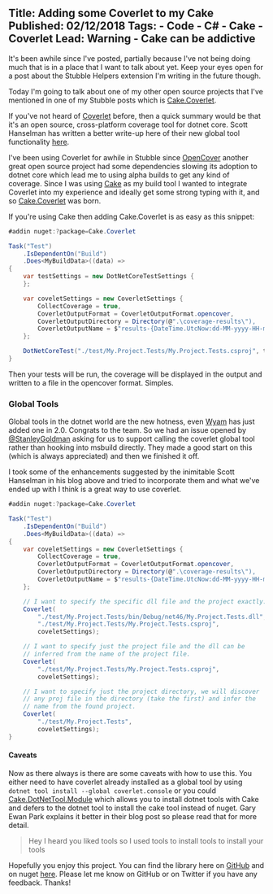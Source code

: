 Title: Adding some Coverlet to my Cake
Published: 02/12/2018
Tags: 
    - Code 
    - C#
    - Cake
    - Coverlet
Lead: Warning - Cake can be addictive
---

It's been awhile since I've posted, partially because I've not being doing much that is in a place that I want to talk about yet. Keep your eyes open for a post about the Stubble Helpers extension I'm writing in the future though.

Today I'm going to talk about one of my other open source projects that I've mentioned in one of my Stubble posts which is [Cake.Coverlet](https://github.com/Romanx/Cake.Coverlet).

If you've not heard of [Coverlet](https://github.com/tonerdo/coverlet) before, then a quick summary would be that it's an open source, cross-platform coverage tool for dotnet core. Scott Hanselman has written a better write-up here of their new global tool functionality [here](https://www.hanselman.com/blog/NETCoreCodeCoverageAsAGlobalToolWithCoverlet.aspx).

I've been using Coverlet for awhile in Stubble since [OpenCover](https://github.com/OpenCover/opencover) another great open source project had some dependencies slowing its adoption to dotnet core which lead me to using alpha builds to get any kind of coverage. Since I was using [Cake](https://cakebuild.net) as my build tool I wanted to integrate Coverlet into my experience and ideally get some strong typing with it, and so [Cake.Coverlet](https://github.com/Romanx/Cake.Coverlet) was born.

If you're using Cake then adding Cake.Coverlet is as easy as this snippet:
```cs
#addin nuget:?package=Cake.Coverlet

Task("Test")
    .IsDependentOn("Build")
    .Does<MyBuildData>((data) =>
{
    var testSettings = new DotNetCoreTestSettings {
    };

    var coveletSettings = new CoverletSettings {
        CollectCoverage = true,
        CoverletOutputFormat = CoverletOutputFormat.opencover,
        CoverletOutputDirectory = Directory(@".\coverage-results\"),
        CoverletOutputName = $"results-{DateTime.UtcNow:dd-MM-yyyy-HH-mm-ss-FFF}"
    };

    DotNetCoreTest("./test/My.Project.Tests/My.Project.Tests.csproj", testSetting, coveletSettings);
}
```

Then your tests will be run, the coverage will be displayed in the output and written to a file in the opencover format. Simples.

### Global Tools
Global tools in the dotnet world are the new hotness, even [Wyam](https://wyam.io/blog/version-2.0) has just added one in 2.0. Congrats to the team. So we had an issue opened by [@StanleyGoldman](https://github.com/Romanx/Cake.Coverlet/issues/7) asking for us to support calling the coverlet global tool rather than hooking into msbuild directly. They made a good start on this (which is always appreciated) and then we finished it off.

I took some of the enhancements suggested by the inimitable Scott Hanselman in his blog above and tried to incorporate them and what we've ended up with I think is a great way to use coverlet.

```cs
#addin nuget:?package=Cake.Coverlet

Task("Test")
    .IsDependentOn("Build")
    .Does<MyBuildData>((data) =>
{
    var coveletSettings = new CoverletSettings {
        CollectCoverage = true,
        CoverletOutputFormat = CoverletOutputFormat.opencover,
        CoverletOutputDirectory = Directory(@".\coverage-results\"),
        CoverletOutputName = $"results-{DateTime.UtcNow:dd-MM-yyyy-HH-mm-ss-FFF}"
    };

    // I want to specify the specific dll file and the project exactly.
    Coverlet(
        "./test/My.Project.Tests/bin/Debug/net46/My.Project.Tests.dll", 
        "./test/My.Project.Tests/My.Project.Tests.csproj", 
        coveletSettings);

    // I want to specify just the project file and the dll can be
    // inferred from the name of the project file.
    Coverlet(
        "./test/My.Project.Tests/My.Project.Tests.csproj", 
        coveletSettings);

    // I want to specify just the project directory, we will discover
    // any proj file in the directory (take the first) and infer the 
    // name from the found project.
    Coverlet(
        "./test/My.Project.Tests",
        coveletSettings);
}
```

#### Caveats
Now as there always is there are some caveats with how to use this. You either need to have coverlet already installed as a global tool by using `dotnet tool install --global coverlet.console` or you could [Cake.DotNetTool.Module](https://www.gep13.co.uk/blog/introducing-cake.dotnettool.module) which allows you to install dotnet tools with Cake and defers to the dotnet tool to install the cake tool instead of nuget. Gary Ewan Park explains it better in their blog post so please read that for more detail.

> Hey I heard you liked tools so I used tools to install tools to install your tools

Hopefully you enjoy this project. You can find the library here on [GitHub](https://github.com/Romanx/Cake.Coverlet) and on nuget [here](https://www.nuget.org/packages/Cake.Coverlet/). Please let me know on GitHub or on Twitter if you have any feedback. Thanks!
